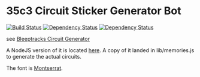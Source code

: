 # 35c3 Circuit Sticker Generator Bot

[![Build Status](https://travis-ci.org/EdJoPaTo/BastionSiegeAssistBot.svg?branch=master)](https://travis-ci.org/EdJoPaTo/BastionSiegeAssistBot)
[![Dependency Status](https://david-dm.org/EdJoPaTo/BastionSiegeAssistBot/status.svg)](https://david-dm.org/EdJoPaTo/BastionSiegeAssistBot)
[![Dependency Status](https://david-dm.org/EdJoPaTo/BastionSiegeAssistBot/dev-status.svg)](https://david-dm.org/EdJoPaTo/BastionSiegeAssistBot?type=dev)

see [Bleeptracks Circuit Generator](https://35c3.bleeptrack.de)

A NodeJS version of it is located [here](https://github.com/EdJoPaTo/35c3-circuit-generator/tree/nodejs). A copy of it landed in lib/memories.js to generate the actual circuits.

The font is [Montserrat](https://github.com/JulietaUla/Montserrat/releases).
